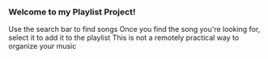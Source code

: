 ### Welcome to my Playlist Project!  
Use the search bar to find songs
Once you find the song you're looking for, select it to add it to the playlist
This is not a remotely practical way to organize your music
